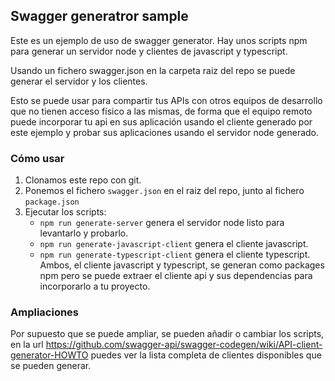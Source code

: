 ## Swagger generatror sample

Este es un ejemplo de uso de swagger generator. Hay unos scripts npm para generar un servidor node y clientes de javascript y typescript.

Usando un fichero swagger.json en la carpeta raiz del repo se puede generar el servidor y los clientes.

Esto se puede usar para compartir tus APIs con otros equipos de desarrollo que no tienen acceso físico a las mismas, de forma que el equipo remoto puede incorporar tu api en sus aplicación usando el cliente generado por este ejemplo y probar sus aplicaciones usando el servidor node generado.

### Cómo usar

1. Clonamos este repo con git.
1. Ponemos el fichero `swagger.json` en el raiz del repo, junto al fichero  `package.json`
1. Ejecutar los scripts:
    * `npm run generate-server` genera el servidor node listo para levantarlo y probarlo.
    * `npm run generate-javascript-client` genera el cliente javascript. 
    * `npm run generate-typescript-client` genera el cliente typescript.  
    Ambos, el cliente javascript y typescript, se generan como packages npm pero se puede extraer el cliente api y sus dependencias para incorporarlo a tu proyecto.

### Ampliaciones

Por supuesto que se puede ampliar, se pueden añadir o cambiar los scripts, en la url https://github.com/swagger-api/swagger-codegen/wiki/API-client-generator-HOWTO puedes ver la lista completa de clientes disponibles que se pueden generar.
